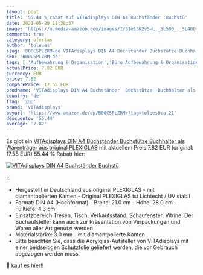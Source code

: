```yaml
---
layout: post
title: '55.44 % rabat auf VITAdisplays DIN A4 Buchständer  Buchstü'
date: 2021-05-29 11:38:57
image: 'https://m.media-amazon.com/images/I/31e13K2v5-L._SL500_._SL400_.jpg'
comments: true
category: ofertas
author: 'tole.es'
slug: 'B00CSPLZRM-de VITAdisplays DIN A4 Buchständer Buchstütze Buchhalter als...'
sku: 'B00CSPLZRM-de'
tags: [ 'Aufbewahrung & Organisation','Büro Aufbewahrung & Organisation','Küche, Haushalt & Wohnen','Prospekthalter','vitadisplays', ]
actualPrice: 7.82 EUR
currency: EUR
price: 7.82
comparePrice: 17.55 EUR
prodname: 'VITAdisplays DIN A4 Buchständer  Buchstütze  Buchhalter als Warenträger aus original PLEXIGLAS'
country: 'de'
flag: '🇩🇪'
brand: 'VITAdisplays'
buyurl: 'https://www.amazon.de/dp/B00CSPLZRM/?tag=tolees0ca-21'
descuento: '55.44'
average: '7.82'
---
```


Es gibt ein [VITAdisplays DIN A4 Buchständer  Buchstütze  Buchhalter als Warenträger aus original PLEXIGLAS](https://www.amazon.de/dp/B00CSPLZRM/?tag=tolees0ca-21) mit aktuellem Preis 7.82 EUR (original: 17.55 EUR) 55.44 % Rabatt hier:

[![VITAdisplays DIN A4 Buchständer  Buchstü](https://m.media-amazon.com/images/I/31e13K2v5-L._SL500_._SL400_.jpg)](https://www.amazon.de/dp/B00CSPLZRM/?tag=tolees0ca-21)

ℹ️:

- Hergestellt in Deutschland aus original PLEXIGLAS - mit diamantpolierten Kanten - Original PLEXIGLAS ist Lichtecht / UV stabil
- Format: DIN A4 (Hochformat) - Breite: 21.0 cm - Höhe: 28.0 cm - Fülltiefe: 4.3 cm
- Einsatzbereich Tresen, Tisch, Verkaufsstand, Schaufenster, Vitrine. Der Buchaufsteller kann auch zur Präsentation von Verpackungen und Waren aller Art genutzt werden
- Materialstärke: 3.0 mm - mit diamantpolierte Kanten
- Bitte beachten Sie, dass die Acrylglas-Aufsteller von VITAdisplays mit einer beidseitigen Schutzfolie geliefert werden, die vor Gebrauch abgezogen werden muss.

[🛒 kauf es hier!!](https://www.amazon.de/dp/B00CSPLZRM/?tag=tolees0ca-21)
